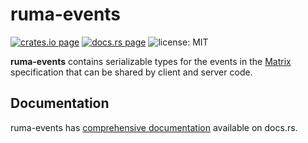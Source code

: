 # ruma-events

[![crates.io page](https://img.shields.io/crates/v/ruma-events.svg)](https://crates.io/crates/ruma-events)
[![docs.rs page](https://docs.rs/ruma-events/badge.svg)](https://docs.rs/ruma-events/)
![license: MIT](https://img.shields.io/crates/l/ruma-events.svg)

**ruma-events** contains serializable types for the events in the [Matrix](https://matrix.org/) specification that can be shared by client and server code.

## Documentation

ruma-events has [comprehensive documentation](https://docs.rs/ruma-events) available on docs.rs.
